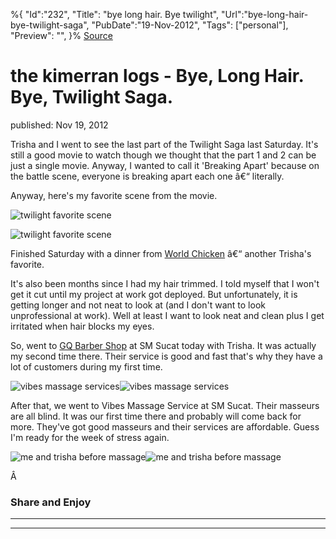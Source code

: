 ﻿%{
    "Id":"232",
    "Title": "bye long hair. Bye twilight",
    "Url":"bye-long-hair-bye-twilight-saga",
    "PubDate":"19-Nov-2012",
    "Tags": ["personal"],
    "Preview": "",
}%
[Source](http://markhughneri.com/blog/110/bye-long-hair-bye-twilight-saga/ "Permalink to the kimerran logs - Bye, Long Hair. Bye, Twilight Saga.")

# the kimerran logs - Bye, Long Hair. Bye, Twilight Saga.

published: Nov 19, 2012

Trisha and I went to see the last part of the Twilight Saga last Saturday. It's still a good movie to watch though we thought that the part 1 and 2 can be just a single movie. Anyway, I wanted to call it 'Breaking Apart' because on the battle scene, everyone is breaking apart each one â€“ literally.

Anyway, here's my favorite scene from the movie.

![twilight favorite scene][1]

![twilight favorite scene][2]

Finished Saturday with a dinner from [World Chicken][3] â€“ another Trisha's favorite.

It's also been months since I had my hair trimmed. I told myself that I won't get it cut until my project at work got deployed. But unfortunately, it is getting longer and not neat to look at (and I don't want to look unprofessional at work). Well at least I want to look neat and clean plus I get irritated when hair blocks my eyes.

So, went to [GQ Barber Shop][4] at SM Sucat today with Trisha. It was actually my second time there. Their service is good and fast that's why they have a lot of customers during my first time.

![vibes massage services][5]![vibes massage services][6]

After that, we went to Vibes Massage Service at SM Sucat. Their masseurs are all blind. It was our first time there and probably will come back for more. They've got good masseurs and their services are affordable. Guess I'm ready for the week of stress again.

![me and trisha before massage][7]![me and trisha before massage][8]

Â 

### Share and Enjoy

* * *

* * *

[1]: http://markhughneri.com/blog/assets/loading.gif "twilight favorite scene"
[2]: http://markhughneri.com/blog/wp-content/uploads/2012/11/twilight-favorite-scene.jpg "twilight favorite scene"
[3]: http://spicykendi.comx.ph/food/fast-food/world-chicken-quarter-chicken-food-choices-glorietta/
[4]: http://www.gqbarbershop.ph
[5]: http://markhughneri.com/blog/assets/loading.gif "vibes massage services"
[6]: http://markhughneri.com/blog/wp-content/uploads/2012/11/vibes-massage-services1.jpg "vibes massage services"
[7]: http://markhughneri.com/blog/assets/loading.gif "me and trisha before massage"
[8]: http://markhughneri.com/blog/wp-content/uploads/2012/11/me-and-trisha-before-the-massage.jpg "me and trisha before massage"
